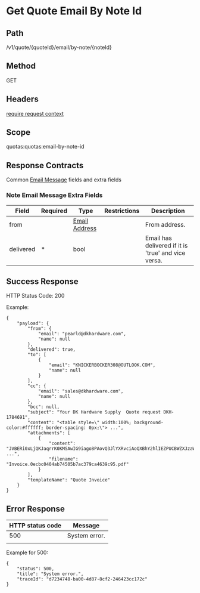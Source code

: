 
# Get Quote Email By Note Id

## Path
/v1/quote/{quoteId}/email/by-note/{noteId}

## Method

GET

## Headers

[require request context](https://github.com/dkhardwarecom/docs/blob/main/partnerApi/authentication.md#request-context)

## Scope
quotas:quotas:email-by-note-id

## Response Contracts
Common [Email Message](https://github.com/dkhardwarecom/docs/blob/main/partnerApi/emails.md#email-message) fields and extra fields


### Note Email Message Extra Fields
| Field | Required | Type | Restrictions | Description |
|--|--|--|--|--|
| from |  | [Email Address](https://github.com/dkhardwarecom/docs/blob/main/partnerApi/emails.md#email-address)  | | From address. |
| delivered | * | bool  | | Email has delivered if it is 'true' and vice versa. |

## Success Response

HTTP Status Code: 200

Example:
```
{
    "payload": {
        "from": {
            "email": "pearld@dkhardware.com",
            "name": null
        },
        "delivered": true,
        "to": [
            {
                "email": "KNICKERBOCKER308@OUTLOOK.COM",
                "name": null
            }
        ],
        "cc": {
            "email": "sales@dkhardware.com",
            "name": null
        },
        "bcc": null,
        "subject": "Your DK Hardware Supply  Quote request DKH-1784691",
        "content": "<table style=\" width:100%; background-color:#ffffff; border-spacing: 0px;\"> ...",
        "attachments": [
            {
                "content": "JVBERi0xLjQKJaqrrK0KMSAwIG9iago8PAovQ3JlYXRvciAoQXBhY2hlIEZPUCBWZXJzaW9uIDI ...",
                "filename": "Invoice.0ecbc0404ab74505b7ac379ca4639c95.pdf"
            }
        ],
        "templateName": "Quote Invoice"
    }
}
```

## Error Response


| HTTP status code | Message |
|--|--|
| 500 | System error. |
|  |  |

Example for 500:
```
{
    "status": 500,
    "title": "System error.",
    "traceId": "d7234748-ba00-4d87-8cf2-246423cc172c"
}
```
